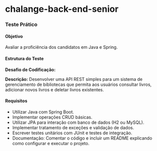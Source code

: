 # chalange-back-end-senior
### Teste Prático ### 

#### Objetivo #### 

Avaliar a proficiência dos candidatos em Java e Spring.

#### Estrutura do Teste ####

**Desafio de Codificação:**

**Descrição:** Desenvolver uma API REST simples para um sistema de gerenciamento de bibliotecas que permita aos usuários consultar livros, adicionar novos livros e deletar livros existentes.

#### Requisitos ####

* Utilizar Java com Spring Boot.
* Implementar operações CRUD básicas.
* Utilizar JPA para interação com banco de dados (H2 ou MySQL).
* Implementar tratamento de exceções e validação de dados.
* Escrever testes unitários com JUnit e testes de integração.
* Documentação: Comentar o código e incluir um README explicando como configurar e executar o projeto.


